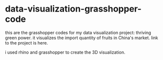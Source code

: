 # data-visualization-grasshopper-code
this are the grasshopper codes for my data visualization project: thriving green power.
it visualizes the import quantity of fruits in China's market. link to the project is here.

i used rhino and grasshopper to create the 3D visualization. 

